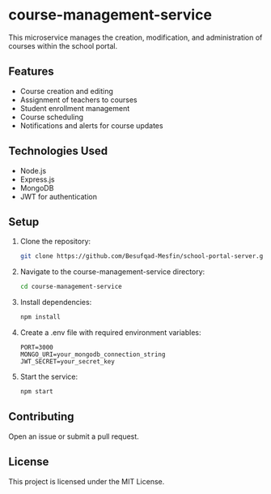 # course-management-service

This microservice manages the creation, modification, and administration of courses within the school portal.

## Features

- Course creation and editing
- Assignment of teachers to courses
- Student enrollment management
- Course scheduling
- Notifications and alerts for course updates

## Technologies Used

- Node.js
- Express.js
- MongoDB
- JWT for authentication

## Setup

1. Clone the repository:
    ```bash
    git clone https://github.com/Besufqad-Mesfin/school-portal-server.git
    ```
2. Navigate to the course-management-service directory:
    ```bash
    cd course-management-service
    ```
3. Install dependencies:
    ```bash
    npm install
    ```
4. Create a .env file with required environment variables:
    ```env
    PORT=3000
    MONGO_URI=your_mongodb_connection_string
    JWT_SECRET=your_secret_key
    ```
5. Start the service:
    ```bash
    npm start
    ```

## Contributing

Open an issue or submit a pull request.

## License

This project is licensed under the MIT License.
